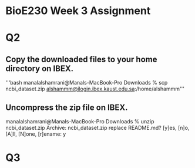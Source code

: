 # BioE230 Week 3 Assignment

# Q2
## Copy the downloaded files to your home directory on IBEX. 
'''bash
manalalshamrani@Manals-MacBook-Pro Downloads % scp ncbi_dataset.zip alshammm@ilogin.ibex.kaust.edu.sa:/home/alshammm'''


## Uncompress the zip file on IBEX.
manalalshamrani@Manals-MacBook-Pro Downloads % unzip ncbi_dataset.zip
Archive:  ncbi_dataset.zip
replace README.md? [y]es, [n]o, [A]ll, [N]one, [r]ename: y

# Q3 
